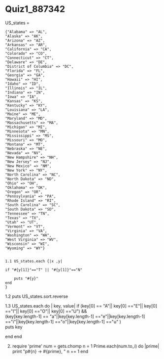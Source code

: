 # Quiz1_887342

US_states = 

	{"Alabama" => "AL",
	"Alaska" => "AK",
	"Arizona" => "AZ",
	"Arkansas" => "AR",
	"California" => "CA",
	"Colorado" => "CO",
	"Connecticut" => "CT",
	"Delaware" => "DE",
	"District of Columbia" => "DC",
	"Florida" => "FL",
	"Georgia" => "GA",
	"Hawaii" => "HI",
	"Idaho" => "ID",
	"Illinois" => "IL",
	"Indiana" => "IN",
	"Iowa" => "IA",
	"Kansas" => "KS",
	"Kentucky" => "KY",
	"Louisiana" => "LA",
	"Maine" => "ME",
	"Maryland" => "MD",
	"Massachusetts" => "MA",
	"Michigan" => "MI",
	"Minnesota" => "MN",
	"Mississippi" => "MS",
	"Missouri" => "MO",
	"Montana" => "MT",
	"Nebraska" => "NE",
	"Nevada" => "NV",
	"New Hampshire" => "NH",
	"New Jersey" => "NJ",
	"New Mexico" => "NM",
	"New York" => "NY",
	"North Carolina" => "NC",
	"North Dakota" => "ND",
	"Ohio" => "OH",
	"Oklahoma" => "OK",
	"Oregon" => "OR",
	"Pennsylvania" => "PA",
	"Rhode Island" => "RI",
	"South Carolina" => "SC",
	"South Dakota" => "SD",
	"Tennessee" => "TN",
	"Texas" => "TX",
	"Utah" => "UT",
	"Vermont" => "VT",
	"Virginia" => "VA",
	"Washington" => "WA",
	"West Virginia" => "WV",
	"Wisconsin" => "WI",
	"Wyoming" => "WY"}
	
	
	1.1 US_states.each {|x ,y|
	
 	if "#{y[1]}"=="T" || "#{y[1]}"=="N"
 	    
	    puts "#{y}"
	end
	}
	
  1.2 puts US_states.sort.reverse
    
    
  1.3  US_states.each do | key, value|
	if (key[0] == "A"|| key[0] =="E"|| key[0] =="I"|| key[0] =="O"|| key[0] =="U") &&  
	    (key[key.length-1] == "a"||key[key.length-1] =="e"||key[key.length-1] =="i"||key[key.length-1] =="o"||key[key.length-1] =="u" )  
  puts  key
  
    
  end
  end
  
   
  2. require 'prime'
num = gets.chomp
n = 1
Prime.each(num.to_i) do |prime|
    print "p#{n} -> #{prime}, "
    n += 1
end
